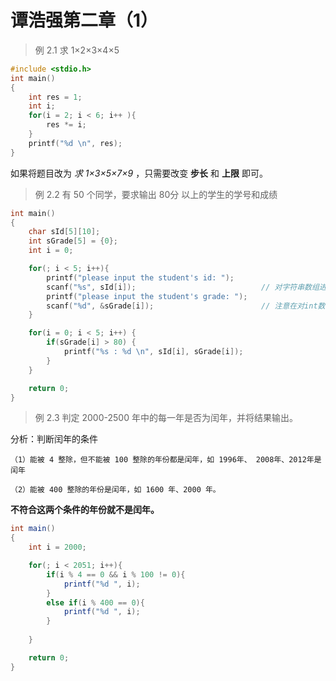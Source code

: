 # 谭浩强第二章（1）

> 例 2.1 求 1×2×3×4×5

```c
#include <stdio.h>
int main()
{
    int res = 1;
    int i;
    for(i = 2; i < 6; i++ ){
        res *= i;
    }
    printf("%d \n", res);
}
```

如果将题目改为 *求 1×3×5×7×9* ，只需要改变 **步长** 和 **上限** 即可。

> 例 2.2 有 50 个同学，要求输出 80分 以上的学生的学号和成绩

```c
int main()
{
    char sId[5][10];
    int sGrade[5] = {0};
    int i = 0;

    for(; i < 5; i++){
        printf("please input the student's id: ");
        scanf("%s", sId[i]);                            // 对字符串数组进行赋值时候不需要加 & 取地址
        printf("please input the student's grade: ");
        scanf("%d", &sGrade[i]);                        // 注意在对int数组进行赋值的时候要加上 &
    }

    for(i = 0; i < 5; i++) {
        if(sGrade[i] > 80) {
            printf("%s : %d \n", sId[i], sGrade[i]);
        }
    }

    return 0;
}
```

> 例 2.3 判定 2000-2500 年中的每一年是否为闰年，并将结果输出。

分析：判断闰年的条件

    （1）能被 4 整除，但不能被 100 整除的年份都是闰年，如 1996年、 2008年、2012年是闰年

    （2）能被 400 整除的年份是闰年，如 1600 年、2000 年。

**不符合这两个条件的年份就不是闰年。**

```java
int main()
{
    int i = 2000;

    for(; i < 2051; i++){
        if(i % 4 == 0 && i % 100 != 0){
            printf("%d ", i);
        }
        else if(i % 400 == 0){
            printf("%d ", i);
        }
        
    }

    return 0;
}
```
